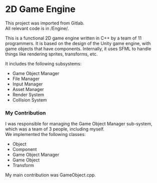 # 2D Game Engine

This project was imported from Gitlab. <br>
All relevant code is in /Engine/.

This is a functional 2D game engine written in C++ by a team of 11 programmers. It is based on the design of the Unity game engine, with game objects that have components. Internally, it uses SFML to handle things like rendering sprites, transforms, etc.

It includes the following subsystems:

* Game Object Manager
* File Manager
* Input Manager
* Asset Manager
* Render System
* Collision System

### My Contribution

I was responsible for managing the Game Object Manager sub-system, which was a team of 3 people, including myself. <br>
We implemented the following classes:

* Object
* Component
* Game Object Manager
* Game Object
* Transform

My main contribution was GameObject.cpp.
